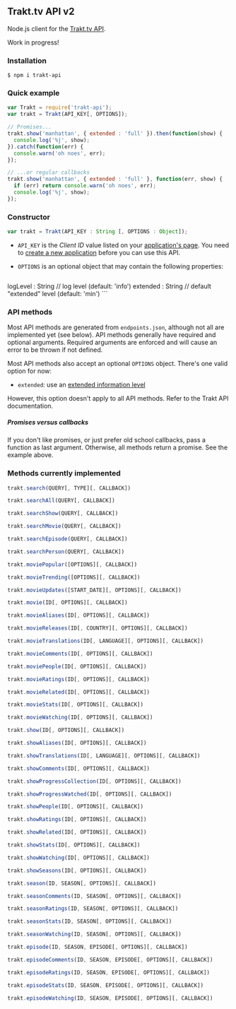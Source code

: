 ## Trakt.tv API v2

Node.js client for the [Trakt.tv API](http://docs.trakt.apiary.io/#).

Work in progress!

### Installation

```
$ npm i trakt-api
```

### Quick example

```javascript
var Trakt = require('trakt-api');
var trakt = Trakt(API_KEY[, OPTIONS]);

// Promises...
trakt.show('manhattan', { extended : 'full' }).then(function(show) {
  console.log('%j', show);
}).catch(function(err) {
  console.warn('oh noes', err);
});

// ...or regular callbacks
trakt.show('manhattan', { extended : 'full' }, function(err, show) {
  if (err) return console.warn('oh noes', err);
  console.log('%j', show);
});
```

### Constructor

```javascript
var trakt = Trakt(API_KEY : String [, OPTIONS : Object]);
```

* `API_KEY` is the _Client ID_ value listed on your [application's page](https://trakt.tv/oauth/applications). You need to [create a new application](https://trakt.tv/oauth/applications/new) before you can use this API.
* `OPTIONS` is an optional object that may contain the following properties:

    ```
logLevel : String   // log level                (default: 'info')
extended : String   // default "extended" level (default: 'min')
    ```

### API methods

Most API methods are generated from `endpoints.json`, although not all are implemented yet (see below). API methods generally have required and optional arguments. Required arguments are enforced and will cause an error to be thrown if not defined.

Most API methods also accept an optional `OPTIONS` object. There's one valid option for now:

* `extended`: use an [extended information level](http://docs.trakt.apiary.io/#introduction/extended-info)

However, this option doesn't apply to all API methods. Refer to the Trakt API documentation.

##### Promises versus callbacks

If you don't like promises, or just prefer old school callbacks, pass a function as last argument. Otherwise, all methods return a promise. See the example above.

### Methods currently implemented

```javascript
trakt.search(QUERY[, TYPE][, CALLBACK])

trakt.searchAll(QUERY[, CALLBACK])

trakt.searchShow(QUERY[, CALLBACK])

trakt.searchMovie(QUERY[, CALLBACK])

trakt.searchEpisode(QUERY[, CALLBACK])

trakt.searchPerson(QUERY[, CALLBACK])

trakt.moviePopular([OPTIONS][, CALLBACK])

trakt.movieTrending([OPTIONS][, CALLBACK])

trakt.movieUpdates([START_DATE][, OPTIONS][, CALLBACK])

trakt.movie(ID[, OPTIONS][, CALLBACK])

trakt.movieAliases(ID[, OPTIONS][, CALLBACK])

trakt.movieReleases(ID[, COUNTRY][, OPTIONS][, CALLBACK])

trakt.movieTranslations(ID[, LANGUAGE][, OPTIONS][, CALLBACK])

trakt.movieComments(ID[, OPTIONS][, CALLBACK])

trakt.moviePeople(ID[, OPTIONS][, CALLBACK])

trakt.movieRatings(ID[, OPTIONS][, CALLBACK])

trakt.movieRelated(ID[, OPTIONS][, CALLBACK])

trakt.movieStats(ID[, OPTIONS][, CALLBACK])

trakt.movieWatching(ID[, OPTIONS][, CALLBACK])

trakt.show(ID[, OPTIONS][, CALLBACK])

trakt.showAliases(ID[, OPTIONS][, CALLBACK])

trakt.showTranslations(ID[, LANGUAGE][, OPTIONS][, CALLBACK])

trakt.showComments(ID[, OPTIONS][, CALLBACK])

trakt.showProgressCollection(ID[, OPTIONS][, CALLBACK])

trakt.showProgressWatched(ID[, OPTIONS][, CALLBACK])

trakt.showPeople(ID[, OPTIONS][, CALLBACK])

trakt.showRatings(ID[, OPTIONS][, CALLBACK])

trakt.showRelated(ID[, OPTIONS][, CALLBACK])

trakt.showStats(ID[, OPTIONS][, CALLBACK])

trakt.showWatching(ID[, OPTIONS][, CALLBACK])

trakt.showSeasons(ID[, OPTIONS][, CALLBACK])

trakt.season(ID, SEASON[, OPTIONS][, CALLBACK])

trakt.seasonComments(ID, SEASON[, OPTIONS][, CALLBACK])

trakt.seasonRatings(ID, SEASON[, OPTIONS][, CALLBACK])

trakt.seasonStats(ID, SEASON[, OPTIONS][, CALLBACK])

trakt.seasonWatching(ID, SEASON[, OPTIONS][, CALLBACK])

trakt.episode(ID, SEASON, EPISODE[, OPTIONS][, CALLBACK])

trakt.episodeComments(ID, SEASON, EPISODE[, OPTIONS][, CALLBACK])

trakt.episodeRatings(ID, SEASON, EPISODE[, OPTIONS][, CALLBACK])

trakt.episodeStats(ID, SEASON, EPISODE[, OPTIONS][, CALLBACK])

trakt.episodeWatching(ID, SEASON, EPISODE[, OPTIONS][, CALLBACK])


```
